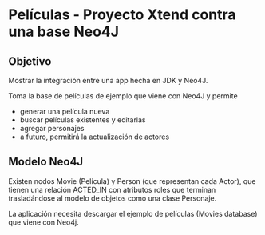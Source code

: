 # Películas - Proyecto Xtend contra una base Neo4J

## Objetivo
Mostrar la integración entre una app hecha en JDK y Neo4J.

Toma la base de películas de ejemplo que viene con Neo4J y permite 

* generar una película nueva
* buscar películas existentes y editarlas
* agregar personajes
* a futuro, permitirá la actualización de actores

## Modelo Neo4J
Existen nodos Movie (Película) y Person (que representan cada Actor), que tienen una relación
ACTED_IN con atributos roles que terminan trasladándose al modelo de objetos como una clase Personaje.

La aplicación necesita descargar el ejemplo de películas (Movies database) que viene con Neo4j.
